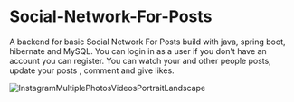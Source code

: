 # Social-Network-For-Posts

A backend for basic Social Network For Posts build with java, spring boot, hibernate and MySQL. You can login in as a user if you don't have an account you can register. You can watch your and other people posts, update your posts , comment and give likes.

![InstagramMultiplePhotosVideosPortraitLandscape](https://user-images.githubusercontent.com/117359346/204607035-f6681497-4b8b-452d-810d-e679e2369560.jpg)
